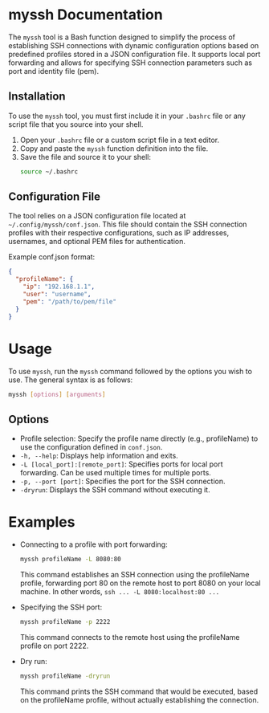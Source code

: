 # myssh Documentation

The `myssh` tool is a Bash function designed to simplify the process of 
establishing SSH connections with dynamic configuration options based on 
predefined profiles stored in a JSON configuration file. It supports local 
port forwarding and allows for specifying SSH connection parameters such as 
port and identity file (pem).

## Installation

To use the `myssh` tool, you must first include it in your `.bashrc` file or any script file that you source into your shell.

1. Open your `.bashrc` file or a custom script file in a text editor.
2. Copy and paste the `myssh` function definition into the file.
3. Save the file and source it to your shell:
   ```bash
   source ~/.bashrc
   ```

## Configuration File

The tool relies on a JSON configuration file located at 
`~/.config/myssh/conf.json`. This file should contain the SSH connection 
profiles with their respective configurations, such as IP addresses, 
usernames, and optional PEM files for authentication.

Example conf.json format:
```json
{
  "profileName": {
    "ip": "192.168.1.1",
    "user": "username",
    "pem": "/path/to/pem/file"
  }
}
```

# Usage

To use `myssh`, run the `myssh` command followed by the options you wish to 
use. The general syntax is as follows:
```bash
myssh [options] [arguments]
```

## Options

* Profile selection: Specify the profile name directly (e.g., profileName) to 
use the configuration defined in `conf.json`.
* `-h, --help`: Displays help information and exits.
* `-L [local_port]:[remote_port]`: Specifies ports for local port forwarding. 
   Can be used multiple times for multiple ports.
*  `-p, --port [port]`: Specifies the port for the SSH connection.
*  `-dryrun`: Displays the SSH command without executing it.

# Examples

* Connecting to a profile with port forwarding:

  ```bash
  myssh profileName -L 8080:80
  ```
  
  This command establishes an SSH connection using the profileName profile, 
  forwarding port 80 on the remote host to port 8080 on your local machine.
  In other words, `ssh ... -L 8080:localhost:80 ...`
  

* Specifying the SSH port:

  ```bash
  myssh profileName -p 2222
  ```

  This command connects to the remote host using the profileName profile on 
  port 2222.

* Dry run:

  ```bash
  myssh profileName -dryrun
  ```

  This command prints the SSH command that would be executed, based on the 
  profileName profile, without actually establishing the connection.
